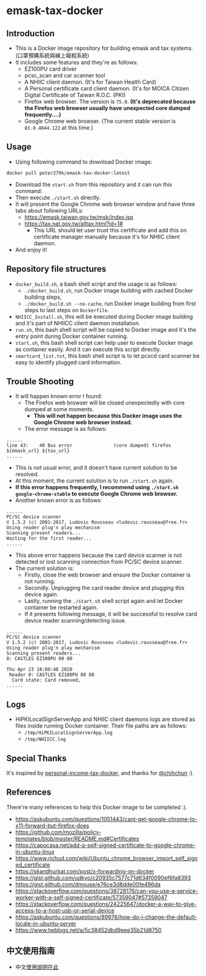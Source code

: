 # emask-tax-docker

## Introduction
- This is a Docker image repository for building emask and tax systems. (口罩預購系統與線上報稅系統)
- It includes some features and they're as follows:
  - EZ100PU card driver
  - pcsc_scan and car scanner tool
  - A NHIIC client daemon. (It's for Taiwan Health Card)
  - A Personal certificate card client daemon. (It's for MOICA Citizen Digital Certificate of Taiwan R.O.C. (PKI)
  - Firefox web browser. The version is `75.0`. **(It's deprecated because the Firefox web browser usually have unexpected core dumped frequently....)**
  - Google Chrome web browser. (The current stable version is `81.0.4044.122` at this time.)

## Usage
- Using following command to download Docker image:

```
docker pull peter279k/emask-tax-docker:latest
```

- Download the `start.sh` from this repository and it can run this command:
- Then execute `./start.sh` directly.
- It will present the Google Chrome web browser window and have three tabs about following URLs:
  - https://emask.taiwan.gov.tw/msk/index.jsp
  - https://tax.nat.gov.tw/alltax.html?id=1#
      - This URL should let user trust this certificate and add this on certificate manager manually because it's for NHIIC client daemon.
- And enjoy it!

## Repository file structures
- `docker_build.sh`, a bash shell script and the usage is as follows:
  - `./docker_build.sh`, run Docker image building with cached Docker building steps,
  - `./docker_build.sh --no-cache`, run Docker image building from first steps to last steps on `Dockerfile`.
- `NHIICC_Install.sh`, this will be executed during Docker image building and it's part of NHIICC client daemon installation.
- `run.sh`, this bash shell script will be copied to Docker image and it's the entry point during Docker container running.
- `start.sh`, this bash shell script can help user to execute Docker image as container easily. And it can execute this script directly.
- `smartcard_list.txt`, this bash shell script is to let pcscd card scanner be easy to identify plugged card information.

## Trouble Shooting
- It will happen known error I found:
  - The Firefox web browser will be closed unexpectedly with core dumped at some moments.
    - **This will not happen because this Docker image uses the Google Chrome web browser instead.**
  - The error message is as follows:
```
......
line 43:    40 Bus error               (core dumped) firefox ${emask_url} ${tax_url}
......
```
  - This is not usual error, and it doesn't have current solution to be resolved.
  - At this moment, the current solution is to run `./start.sh` again.
  - **If this error happens frequently, I recommend using `./start.sh google-chrome-stable` to execute Google Chrome web browser.**
  - Another known error is as follows:
```
......
PC/SC device scanner
V 1.5.2 (c) 2001-2017, Ludovic Rousseau <ludovic.rousseau@free.fr>
Using reader plug'n play mechanism
Scanning present readers...
Waiting for the first reader...
......
```
  - This above error happens because the card device scanner is not detected or lost scanning connection from PC/SC device scanner.
  - The current solution is:
      - Firstly, close the web browser and ensure the Docker container is not running.
      - Secondly. Unplugging the card reader device and plugging this device again.
      - Lastly, running the `./start.sh` shell script again and let Docker container be restarted again.
      - If it presents following message, it will be successful to resolve card device reader scanning/detecting issue.
```
......
PC/SC device scanner
V 1.5.2 (c) 2001-2017, Ludovic Rousseau <ludovic.rousseau@free.fr>
Using reader plug'n play mechanism
Scanning present readers...
0: CASTLES EZ100PU 00 00

Thu Apr 23 18:08:48 2020
 Reader 0: CASTLES EZ100PU 00 00
  Card state: Card removed,
......
```

## Logs
- HiPKILocalSignServerApp and NHIIC client daemons logs are stored as files inside running Docker container. Their file paths are as follows:
  - `/tmp/HiPKILocalSignServerApp.log`
  - `/tmp/NHIICC.log`

## Special Thanks

It's inspired by [personal-income-tax-docker](https://github.com/chihchun/personal-income-tax-docker), and thanks for [@chihchun](https://github.com/chihchun/) :).

## References

There're many references to help this Docker image to be completed :).

- https://askubuntu.com/questions/1051443/cant-get-google-chrome-to-x11-forward-but-firefox-does
- https://github.com/mozilla/policy-templates/blob/master/README.md#Certificates
- https://capocasa.net/add-a-self-signed-certificate-to-google-chrome-in-ubuntu-linux
- https://www.richud.com/wiki/Ubuntu_chrome_browser_import_self_signed_certificate
- https://skandhurkat.com/post/x-forwarding-on-docker
- https://gist.github.com/udkyo/c20935c7577c71d634f0090ef6fa8393
- https://gist.github.com/dmouse/e76ce3d8dde00fe496da
- https://stackoverflow.com/questions/38728176/can-you-use-a-service-worker-with-a-self-signed-certificate/57359047#57359047
- https://stackoverflow.com/questions/24225647/docker-a-way-to-give-access-to-a-host-usb-or-serial-device
- https://askubuntu.com/questions/89976/how-do-i-change-the-default-locale-in-ubuntu-server
- https://www.twblogs.net/a/5c38452dbd9eee35b21d8750

## 中文使用指南

- 中文[使用說明在此](README_TW.md)
